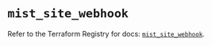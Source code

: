 # `mist_site_webhook`

Refer to the Terraform Registry for docs: [`mist_site_webhook`](https://registry.terraform.io/providers/juniper/mist/0.6.0/docs/resources/site_webhook).
